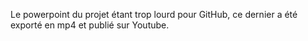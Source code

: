 Le powerpoint du projet étant trop lourd pour GitHub, ce dernier a été exporté en mp4 et publié sur Youtube.
